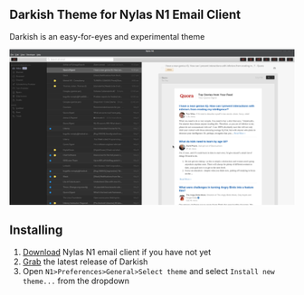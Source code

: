 ## Darkish Theme for Nylas N1 Email Client ##

Darkish is an easy-for-eyes and experimental theme

![](preview.png)

## Installing

1. [Download](https://nylas.com/n1) Nylas N1 email client if you have not yet
2. [Grab](https://github.com/dyrnade/N1-Darkish/releases) the latest release of Darkish
3. Open `N1>Preferences>General>Select theme` and select `Install new theme...` from the dropdown
